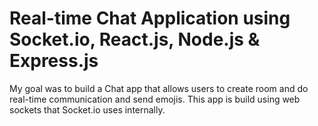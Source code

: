 # Real-time Chat Application using Socket.io, React.js, Node.js & Express.js

My goal was to build a Chat app that allows users to create room and do real-time communication and send emojis.
This app is build using web sockets that Socket.io uses internally.

